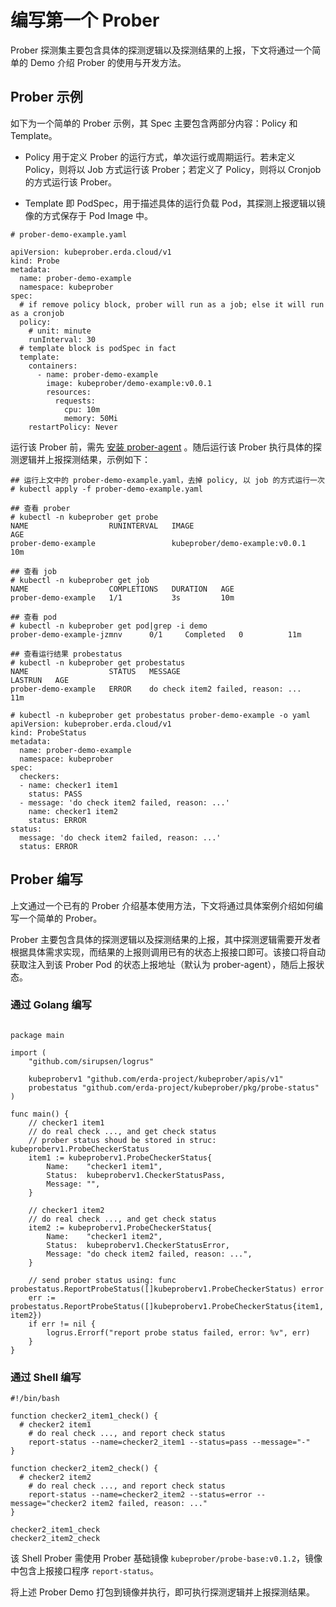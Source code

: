 # 编写第一个 Prober

Prober 探测集主要包含具体的探测逻辑以及探测结果的上报，下文将通过一个简单的 Demo 介绍 Prober 的使用与开发方法。

## Prober 示例

如下为一个简单的 Prober 示例，其 Spec 主要包含两部分内容：Policy 和 Template。

* Policy 用于定义 Prober 的运行方式，单次运行或周期运行。若未定义 Policy，则将以 Job 方式运行该 Prober；若定义了 Policy，则将以 Cronjob 的方式运行该 Prober。

* Template 即 PodSpec，用于描述具体的运行负载 Pod，其探测上报逻辑以镜像的方式保存于 Pod Image 中。

```
# prober-demo-example.yaml

apiVersion: kubeprober.erda.cloud/v1
kind: Probe
metadata:
  name: prober-demo-example
  namespace: kubeprober
spec:
  # if remove policy block, prober will run as a job; else it will run as a cronjob
  policy:
    # unit: minute
    runInterval: 30
  # template block is podSpec in fact
  template:
    containers:
      - name: prober-demo-example
        image: kubeprober/demo-example:v0.0.1
        resources:
          requests:
            cpu: 10m
            memory: 50Mi
    restartPolicy: Never
```

运行该 Prober 前，需先 [安装 prober-agent](../best-practices/standalone_kubeprober.md) 。随后运行该 Prober 执行具体的探测逻辑并上报探测结果，示例如下：

```
## 运行上文中的 prober-demo-example.yaml，去掉 policy, 以 job 的方式运行一次
# kubectl apply -f prober-demo-example.yaml

## 查看 prober
# kubectl -n kubeprober get probe
NAME                  RUNINTERVAL   IMAGE                            AGE
prober-demo-example                 kubeprober/demo-example:v0.0.1   10m

## 查看 job
# kubectl -n kubeprober get job
NAME                  COMPLETIONS   DURATION   AGE
prober-demo-example   1/1           3s         10m

## 查看 pod
# kubectl -n kubeprober get pod|grep -i demo
prober-demo-example-jzmnv      0/1     Completed   0          11m

## 查看运行结果 probestatus
# kubectl -n kubeprober get probestatus
NAME                  STATUS   MESSAGE                              LASTRUN   AGE
prober-demo-example   ERROR    do check item2 failed, reason: ...             11m

# kubectl -n kubeprober get probestatus prober-demo-example -o yaml
apiVersion: kubeprober.erda.cloud/v1
kind: ProbeStatus
metadata:
  name: prober-demo-example
  namespace: kubeprober
spec:
  checkers:
  - name: checker1 item1
    status: PASS
  - message: 'do check item2 failed, reason: ...'
    name: checker1 item2
    status: ERROR
status:
  message: 'do check item2 failed, reason: ...'
  status: ERROR
```

## Prober 编写

上文通过一个已有的 Prober 介绍基本使用方法，下文将通过具体案例介绍如何编写一个简单的 Prober。

Prober 主要包含具体的探测逻辑以及探测结果的上报，其中探测逻辑需要开发者根据具体需求实现，而结果的上报则调用已有的状态上报接口即可。该接口将自动获取注入到该 Prober Pod 的状态上报地址（默认为 prober-agent），随后上报状态。

### 通过 Golang 编写
```golang

package main

import (
	"github.com/sirupsen/logrus"
   
	kubeproberv1 "github.com/erda-project/kubeprober/apis/v1"
	probestatus "github.com/erda-project/kubeprober/pkg/probe-status"
)

func main() {
	// checker1 item1
	// do real check ..., and get check status
    // prober status shoud be stored in struc: kubeproberv1.ProbeCheckerStatus
	item1 := kubeproberv1.ProbeCheckerStatus{
		Name:    "checker1 item1",
		Status:  kubeproberv1.CheckerStatusPass,
		Message: "",
	}

	// checker1 item2
	// do real check ..., and get check status
	item2 := kubeproberv1.ProbeCheckerStatus{
		Name:    "checker1 item2",
		Status:  kubeproberv1.CheckerStatusError,
		Message: "do check item2 failed, reason: ...",
	}
    
    // send prober status using: func probestatus.ReportProbeStatus([]kubeproberv1.ProbeCheckerStatus) error
	err := probestatus.ReportProbeStatus([]kubeproberv1.ProbeCheckerStatus{item1, item2})
	if err != nil {
		logrus.Errorf("report probe status failed, error: %v", err)
	}
}

```

### 通过 Shell 编写

```shell
#!/bin/bash

function checker2_item1_check() {
  # checker2 item1
	# do real check ..., and report check status
	report-status --name=checker2_item1 --status=pass --message="-"
}

function checker2_item2_check() {
  # checker2 item2
	# do real check ..., and report check status
	report-status --name=checker2_item2 --status=error --message="checker2 item2 failed, reason: ..."
}

checker2_item1_check
checker2_item2_check
```

该 Shell Prober 需使用 Prober 基础镜像 `kubeprober/probe-base:v0.1.2`，镜像中包含上报接口程序 `report-status`。

将上述 Prober Demo 打包到镜像并执行，即可执行探测逻辑并上报探测结果。

